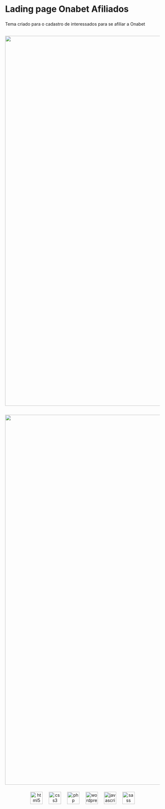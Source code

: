 <h1 align="left">Lading page Onabet Afiliados</h1>

###

<p align="left">Tema criado para o cadastro de interessados para se afiliar a Onabet</p>

###

<h2 align="left"></h2>

###

<p align="left"></p>

###

<div align="center">
  <img height="1200" src="http://hugodev.com.br/portfolios/Onabet-Desktop.png"  /> 
</div>

###

<h2 align="left"></h2>

###

<div align="center">
  <img height="1200" src="http://hugodev.com.br/portfolios/Onabet-Mobile.png"  />
</div>

###

<div align="center">
  <img src="https://cdn.jsdelivr.net/gh/devicons/devicon/icons/html5/html5-original.svg" height="40" alt="html5 logo"  />
  <img width="12" />
  <img src="https://cdn.jsdelivr.net/gh/devicons/devicon/icons/css3/css3-original.svg" height="40" alt="css3 logo"  />
  <img width="12" />
  <img src="https://cdn.jsdelivr.net/gh/devicons/devicon/icons/php/php-original.svg" height="40" alt="php logo"  />
  <img width="12" />
  <img src="https://cdn.jsdelivr.net/gh/devicons/devicon/icons/wordpress/wordpress-original.svg" height="40" alt="wordpress logo"  />
  <img width="12" />
  <img src="https://cdn.jsdelivr.net/gh/devicons/devicon/icons/javascript/javascript-original.svg" height="40" alt="javascript logo"  />
  <img width="12" />
  <img src="https://cdn.jsdelivr.net/gh/devicons/devicon/icons/sass/sass-original.svg" height="40" alt="sass logo"  />
</div>

###
